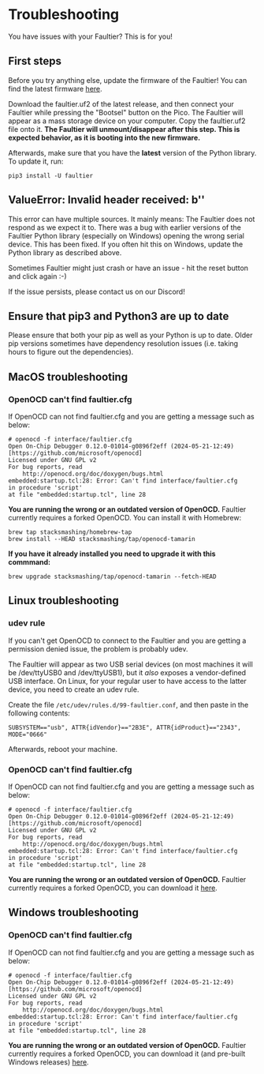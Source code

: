 # Troubleshooting

You have issues with your Faultier? This is for you!

## First steps

Before you try anything else, update the firmware of the Faultier! You can find the latest firmware [here](https://github.com/hextreeio/faultier/releases).

Download the faultier.uf2 of the latest release, and then connect your Faultier while pressing the "Bootsel" button on the Pico. The Faultier will appear as a mass storage device on your computer. Copy the faultier.uf2 file onto it. **The Faultier will unmount/disappear after this step. This is expected behavior, as it is booting into the new firmware.**

Afterwards, make sure that you have the **latest** version of the Python library. To update it, run:

```
pip3 install -U faultier
```

## ValueError: Invalid header received: b''

This error can have multiple sources. It mainly means: The Faultier does not respond as we expect it to. There was a bug with earlier versions of the Faultier Python library (especially on Windows) opening the wrong serial device. This has been fixed. If you often hit this on Windows, update the Python library as described above.

Sometimes Faultier might just crash or have an issue - hit the reset button and click again :-) 

If the issue persists, please contact us on our Discord!

## Ensure that pip3 and Python3 are up to date

Please ensure that both your pip as well as your Python is up to date. Older pip versions sometimes have dependency resolution issues (i.e. taking hours to figure out the dependencies).

## MacOS troubleshooting

### OpenOCD can't find faultier.cfg

If OpenOCD can not find faultier.cfg and you are getting a message such as below:

```
# openocd -f interface/faultier.cfg  
Open On-Chip Debugger 0.12.0-01014-g0896f2eff (2024-05-21-12:49) [https://github.com/microsoft/openocd]
Licensed under GNU GPL v2
For bug reports, read
	http://openocd.org/doc/doxygen/bugs.html
embedded:startup.tcl:28: Error: Can't find interface/faultier.cfg
in procedure 'script' 
at file "embedded:startup.tcl", line 28
```

**You are running the wrong or an outdated version of OpenOCD.** Faultier currently requires a forked OpenOCD. You can install it with Homebrew:

```
brew tap stacksmashing/homebrew-tap
brew install --HEAD stacksmashing/tap/openocd-tamarin
```

**If you have it already installed you need to upgrade it with this commmand:**

```
brew upgrade stacksmashing/tap/openocd-tamarin --fetch-HEAD
```

## Linux troubleshooting

### udev rule

If you can't get OpenOCD to connect to the Faultier and you are getting a permission denied issue, the problem is probably udev.

The Faultier will appear as two USB serial devices (on most machines it will be /dev/ttyUSB0 and /dev/ttyUSB1), but it *also* exposes a vendor-defined USB interface. On Linux, for your regular user to have access to the latter device, you need to create an udev rule. 

Create the file `/etc/udev/rules.d/99-faultier.conf`, and then paste in the following contents:

```
SUBSYSTEM=="usb", ATTR{idVendor}=="2B3E", ATTR{idProduct}=="2343", MODE="0666" 
```

Afterwards, reboot your machine.

### OpenOCD can't find faultier.cfg

If OpenOCD can not find faultier.cfg and you are getting a message such as below:

```
# openocd -f interface/faultier.cfg  
Open On-Chip Debugger 0.12.0-01014-g0896f2eff (2024-05-21-12:49) [https://github.com/microsoft/openocd]
Licensed under GNU GPL v2
For bug reports, read
	http://openocd.org/doc/doxygen/bugs.html
embedded:startup.tcl:28: Error: Can't find interface/faultier.cfg
in procedure 'script' 
at file "embedded:startup.tcl", line 28
```

**You are running the wrong or an outdated version of OpenOCD.** Faultier currently requires a forked OpenOCD, you can download it [here](https://github.com/stacksmashing/openocd-tamarin).

## Windows troubleshooting

### OpenOCD can't find faultier.cfg

If OpenOCD can not find faultier.cfg and you are getting a message such as below:

```
# openocd -f interface/faultier.cfg  
Open On-Chip Debugger 0.12.0-01014-g0896f2eff (2024-05-21-12:49) [https://github.com/microsoft/openocd]
Licensed under GNU GPL v2
For bug reports, read
	http://openocd.org/doc/doxygen/bugs.html
embedded:startup.tcl:28: Error: Can't find interface/faultier.cfg
in procedure 'script' 
at file "embedded:startup.tcl", line 28
```

**You are running the wrong or an outdated version of OpenOCD.** Faultier currently requires a forked OpenOCD, you can download it (and pre-built Windows releases) [here](https://github.com/stacksmashing/openocd-tamarin).
